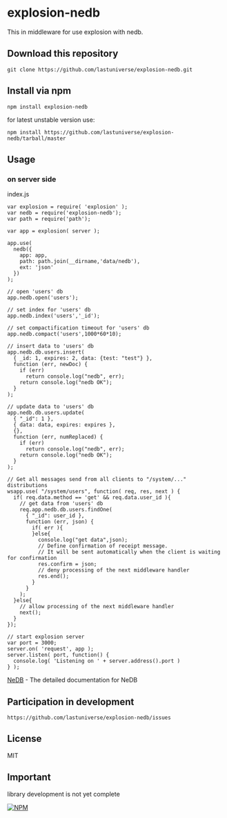 # explosion-nedb
This in middleware for use explosion with nedb.

## Download this repository
```
git clone https://github.com/lastuniverse/explosion-nedb.git
```
## Install  via npm
```
npm install explosion-nedb
```

for latest unstable version use:
```
npm install https://github.com/lastuniverse/explosion-nedb/tarball/master
```

## Usage

### on server side

index.js
```
var explosion = require( 'explosion' );
var nedb = require('explosion-nedb');
var path = require('path');

var app = explosion( server );

app.use(
  nedb({
    app: app,
    path: path.join(__dirname,'data/nedb'),
    ext: 'json'
  })
);

// open 'users' db
app.nedb.open('users'); 

// set index for 'users' db
app.nedb.index('users','_id');

// set compactification timeout for 'users' db
app.nedb.compact('users',1000*60*10);

// insert data to 'users' db
app.nedb.db.users.insert(
  { _id: 1, expires: 2, data: {test: "test"} }, 
  function (err, newDoc) {
    if (err)
      return console.log("nedb", err);
    return console.log("nedb OK");
  }
);

// update data to 'users' db
app.nedb.db.users.update(
  { "_id": 1 },
  { data: data, expires: expires }, 
  {}, 
  function (err, numReplaced) {
    if (err)
      return console.log("nedb", err);
    return console.log("nedb OK");
  }
);

// Get all messages send from all clients to "/system/..." distributions
wsapp.use( "/system/users", function( req, res, next ) {
  if( req.data.method == 'get' && req.data.user_id ){
    // get data from 'users' db
    req.app.nedb.db.users.findOne(
      { "_id": user_id },
      function (err, json) {
        if( err ){
        }else{
          console.log("get data",json);
          // Define confirmation of receipt message.
          // It will be sent automatically when the client is waiting for confirmation
          res.confirm = json;
          // deny processing of the next middleware handler
          res.end();
        }
      }
    );
  }else{
    // allow processing of the next middleware handler
    next();
  }
});

// start explosion server
var port = 3000;
server.on( 'request', app );
server.listen( port, function() {
  console.log( 'Listening on ' + server.address().port )
} );
```


[NeDB](https://github.com/louischatriot/nedb) - The detailed documentation for NeDB


## Participation in development
```
https://github.com/lastuniverse/explosion-nedb/issues
```
## License

MIT

## Important

library development is not yet complete


[![NPM](https://nodei.co/npm/explosion.png?downloads=true&downloadRank=true&stars=true)](https://nodei.co/npm/explosion-nedb/)
